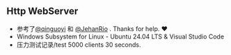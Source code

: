 ## Http WebServer
- 参考了[@qinguoyi](https://github.com/qinguoyi/TinyWebServer) 和 [@JehanRio](https://github.com/JehanRio/TinyWebServer) . Thanks for help. ❤
- Windows Subsystem for Linux - Ubuntu 24.04 LTS & Visual Studio Code
- 压力测试记录/test 5000 clients 30 seconds.
